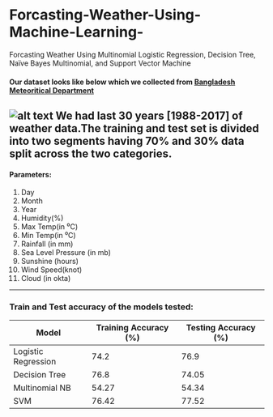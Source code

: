 # Forcasting-Weather-Using-Machine-Learning-
Forcasting Weather Using Multinomial Logistic Regression, Decision Tree, Naïve Bayes Multinomial, and Support Vector Machine
#### Our dataset looks like below which we collected from [Bangladesh Meteoritical Department](http://www.bmd.gov.bd/)
![alt text](https://github.com/sksoumik/Forcasting-Weather-Using-Machine-Learning-/blob/master/dataset%20sample%20image.PNG)
We had last 30 years [1988-2017] of weather data.The training and test set is divided into two segments having 70% and 30% data split across the two categories.
---
#### Parameters:
1. Day 
2. Month 
3. Year 
4. Humidity(%) 
5. Max Temp(in ⁰C) 
6. Min Temp(in ⁰C) 
7. Rainfall (in mm) 
8. Sea Level Pressure (in mb)
9. Sunshine (hours) 
 10. Wind Speed(knot) 
 11. Cloud (in okta)
 ---
 ### Train and Test accuracy of the models tested: 

| __Model__ | __Training Accuracy (%)__ | __Testing Accuracy (%)__ |
|-------------|------------|------------|
| Logistic Regression         | 74.2     | 76.9      |
| Decision Tree         | 76.8 | 74.05     |
| Multinomial NB          | 54.27     | 54.34      |
| SVM          | 76.42 | 77.52     |
